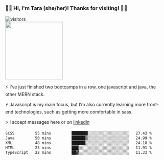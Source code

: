 ### 👋🏾 Hi, I'm Tara (she/her)! Thanks for visiting! 👋🏾
![visitors](https://visitor-badge.glitch.me/badge?page_id=qualmless)
<BR>
<img height="180em" src="https://github-readme-stats.vercel.app/api?username=qualmless&show_icons=true&hide_border=true&&count_private=true&include_all_commits=true" />

⚡️ I've just finished two bootcamps in a row, one javascript and java, the other MERN stack. 

⚡️ Javascript is my main focus, but I’m also currently learning more front-end technologies, such as getting more comfortable in sass. 

⚡️ I accept messages here or on <a href="https://www.linkedin.com/in/tarajdunmore/">linkedin</a>

<!--START_SECTION:waka-->

```txt
SCSS         55 mins         ███████░░░░░░░░░░░░░░░░░░   27.43 %
Java         50 mins         ██████▒░░░░░░░░░░░░░░░░░░   24.99 %
XML          48 mins         ██████░░░░░░░░░░░░░░░░░░░   24.18 %
HTML         23 mins         ███░░░░░░░░░░░░░░░░░░░░░░   11.91 %
TypeScript   22 mins         ██▓░░░░░░░░░░░░░░░░░░░░░░   11.33 %
```

<!--END_SECTION:waka-->

<!--
**qualmless/qualmless** is a ✨ _special_ ✨ repository because its `README.md` (this file) appears on your GitHub profile.

Here are some ideas to get you started:
- 🔭 I’m currently working on ...
- 👯 I’m looking to collaborate on ...
- 🤔 I’m looking for help with ...
- 💬 Ask me about ...
- 📫 How to reach me: ...
- ⚡ Fun fact: ...
-->
